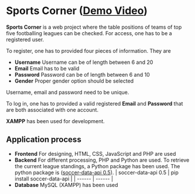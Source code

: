 # Sports Corner ([Demo Video](https://drive.google.com/file/d/1Tgp7jnuS0EHvyK9AL565fFU-TS-FMumx/view?usp=sharing))

 **Sports Corner** is a web project where the table positions of teams of top five footballing leagues can be checked. For access, one has to be a registered user. 

To register, one has to provided four pieces of information. They are 
- **Username** Username can be of length between 6 and 20
- **Email** Email has to be valid
- **Password** Password can be of length between 6 and 10
- **Gender** Proper gender option should be selected

Username, email and password need to be unique. 


To log in, one has to provided a valid registered **Email** and **Password** that are both associated with one account.  


**XAMPP** has been used for development. 


##  Application process
- **Frontend** For designing, HTML, CSS, JavaScript and PHP are used
- **Backend** For different processing, PHP and Python are used. To retrieve the current league standings, a Python package has been used. The 	 
   python package is ([soccer-data-api 0.5](https://pypi.org/project/soccer-data-api/)). 
   | soccer-data-api 0.5 | pip install soccer-data-api  |
	| ------ | ------ |
- **Database** MySQL (XAMPP) has been used 
